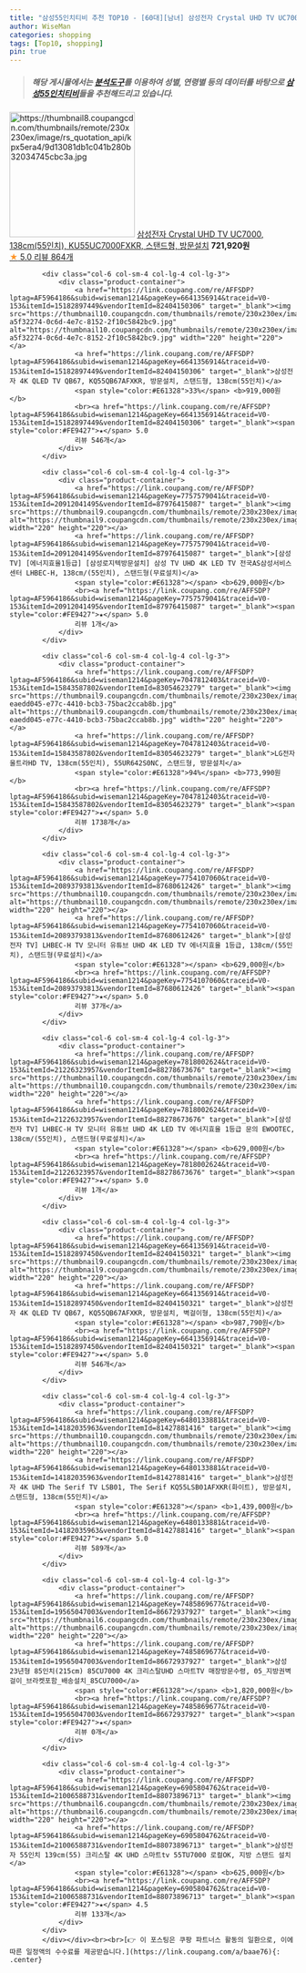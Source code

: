 ```yaml
---
title: "삼성55인치티비 추천 TOP10 - [60대][남녀] 삼성전자 Crystal UHD TV UC7000, 138cm(55인치), KU55UC7000FXKR, 스탠드형, 방문설치"
author: WiseMan
categories: shopping
tags: [Top10, shopping]
pin: true
---
```


> ##### 해당 게시물에서는 [**분석도구**](https://itemscout.io/)를 이용하여 **성별**, **연령별** 등의 데이터를 바탕으로 [**삼성55인치티비**](https://link.coupang.com/a/baae76)들을 추천해드리고 있습니다.
<div class="container"><div class="row">
            <div class="col-6 col-sm-4 col-lg-4 col-lg-3">
                <div class="product-container">
                    <a href="https://link.coupang.com/re/AFFSDP?lptag=AF5964186&subid=wiseman1214&pageKey=7185589836&traceid=V0-153&itemId=18131361440&vendorItemId=85282102197" target="_blank"><img src="https://thumbnail8.coupangcdn.com/thumbnails/remote/230x230ex/image/rs_quotation_api/kpx5era4/9d13081db1c041b280b32034745cbc3a.jpg" alt="https://thumbnail8.coupangcdn.com/thumbnails/remote/230x230ex/image/rs_quotation_api/kpx5era4/9d13081db1c041b280b32034745cbc3a.jpg" width="220" height="220"></a>
                    <a href="https://link.coupang.com/re/AFFSDP?lptag=AF5964186&subid=wiseman1214&pageKey=7185589836&traceid=V0-153&itemId=18131361440&vendorItemId=85282102197" target="_blank">삼성전자 Crystal UHD TV UC7000, 138cm(55인치), KU55UC7000FXKR, 스탠드형, 방문설치</a>
                    <span style="color:#E61328"></span> <b>721,920원</b>
                    <br><a href="https://link.coupang.com/re/AFFSDP?lptag=AF5964186&subid=wiseman1214&pageKey=7185589836&traceid=V0-153&itemId=18131361440&vendorItemId=85282102197" target="_blank"><span style="color:#FE9427">★</span> 5.0
                    리뷰 864개</a>
                </div>
            </div>
            
            <div class="col-6 col-sm-4 col-lg-4 col-lg-3">
                <div class="product-container">
                    <a href="https://link.coupang.com/re/AFFSDP?lptag=AF5964186&subid=wiseman1214&pageKey=6641356914&traceid=V0-153&itemId=15182897449&vendorItemId=82404150306" target="_blank"><img src="https://thumbnail10.coupangcdn.com/thumbnails/remote/230x230ex/image/retail/images/2954995539115916-a5f32274-0c6d-4e7c-8152-2f10c5842bc9.jpg" alt="https://thumbnail10.coupangcdn.com/thumbnails/remote/230x230ex/image/retail/images/2954995539115916-a5f32274-0c6d-4e7c-8152-2f10c5842bc9.jpg" width="220" height="220"></a>
                    <a href="https://link.coupang.com/re/AFFSDP?lptag=AF5964186&subid=wiseman1214&pageKey=6641356914&traceid=V0-153&itemId=15182897449&vendorItemId=82404150306" target="_blank">삼성전자 4K QLED TV QB67, KQ55QB67AFXKR, 방문설치, 스탠드형, 138cm(55인치)</a>
                    <span style="color:#E61328">33%</span> <b>919,000원</b>
                    <br><a href="https://link.coupang.com/re/AFFSDP?lptag=AF5964186&subid=wiseman1214&pageKey=6641356914&traceid=V0-153&itemId=15182897449&vendorItemId=82404150306" target="_blank"><span style="color:#FE9427">★</span> 5.0
                    리뷰 546개</a>
                </div>
            </div>
            
            <div class="col-6 col-sm-4 col-lg-4 col-lg-3">
                <div class="product-container">
                    <a href="https://link.coupang.com/re/AFFSDP?lptag=AF5964186&subid=wiseman1214&pageKey=7757579041&traceid=V0-153&itemId=20912041495&vendorItemId=87976415087" target="_blank"><img src="https://thumbnail9.coupangcdn.com/thumbnails/remote/230x230ex/image/vendor_inventory/5801/a3ea839ac2c3d7a4b914c8345b5d91c1cb019350c24880c88067ecb1a427.jpg" alt="https://thumbnail9.coupangcdn.com/thumbnails/remote/230x230ex/image/vendor_inventory/5801/a3ea839ac2c3d7a4b914c8345b5d91c1cb019350c24880c88067ecb1a427.jpg" width="220" height="220"></a>
                    <a href="https://link.coupang.com/re/AFFSDP?lptag=AF5964186&subid=wiseman1214&pageKey=7757579041&traceid=V0-153&itemId=20912041495&vendorItemId=87976415087" target="_blank">[삼성 TV] [에너지효율1등급] [삼성로지텍방문설치] 삼성 TV UHD 4K LED TV 전국AS삼성서비스센터 LHBEC-H, 138cm/(55인치), 스탠드형(무료설치)</a>
                    <span style="color:#E61328"></span> <b>629,000원</b>
                    <br><a href="https://link.coupang.com/re/AFFSDP?lptag=AF5964186&subid=wiseman1214&pageKey=7757579041&traceid=V0-153&itemId=20912041495&vendorItemId=87976415087" target="_blank"><span style="color:#FE9427">★</span> 5.0
                    리뷰 1개</a>
                </div>
            </div>
            
            <div class="col-6 col-sm-4 col-lg-4 col-lg-3">
                <div class="product-container">
                    <a href="https://link.coupang.com/re/AFFSDP?lptag=AF5964186&subid=wiseman1214&pageKey=7047812403&traceid=V0-153&itemId=15843587802&vendorItemId=83054623279" target="_blank"><img src="https://thumbnail9.coupangcdn.com/thumbnails/remote/230x230ex/image/retail/images/5040478108417053-eaedd045-e77c-4410-bcb3-75bac2ccab8b.jpg" alt="https://thumbnail9.coupangcdn.com/thumbnails/remote/230x230ex/image/retail/images/5040478108417053-eaedd045-e77c-4410-bcb3-75bac2ccab8b.jpg" width="220" height="220"></a>
                    <a href="https://link.coupang.com/re/AFFSDP?lptag=AF5964186&subid=wiseman1214&pageKey=7047812403&traceid=V0-153&itemId=15843587802&vendorItemId=83054623279" target="_blank">LG전자 울트라HD TV, 138cm(55인치), 55UR642S0NC, 스탠드형, 방문설치</a>
                    <span style="color:#E61328">94%</span> <b>773,990원</b>
                    <br><a href="https://link.coupang.com/re/AFFSDP?lptag=AF5964186&subid=wiseman1214&pageKey=7047812403&traceid=V0-153&itemId=15843587802&vendorItemId=83054623279" target="_blank"><span style="color:#FE9427">★</span> 5.0
                    리뷰 1738개</a>
                </div>
            </div>
            
            <div class="col-6 col-sm-4 col-lg-4 col-lg-3">
                <div class="product-container">
                    <a href="https://link.coupang.com/re/AFFSDP?lptag=AF5964186&subid=wiseman1214&pageKey=7754107060&traceid=V0-153&itemId=20893793813&vendorItemId=87680612426" target="_blank"><img src="https://thumbnail10.coupangcdn.com/thumbnails/remote/230x230ex/image/vendor_inventory/5383/0b0c70dbf77d6848328fe8c2bea90774f138a025b10b260490d2c3abc9b6.jpg" alt="https://thumbnail10.coupangcdn.com/thumbnails/remote/230x230ex/image/vendor_inventory/5383/0b0c70dbf77d6848328fe8c2bea90774f138a025b10b260490d2c3abc9b6.jpg" width="220" height="220"></a>
                    <a href="https://link.coupang.com/re/AFFSDP?lptag=AF5964186&subid=wiseman1214&pageKey=7754107060&traceid=V0-153&itemId=20893793813&vendorItemId=87680612426" target="_blank">[삼성전자 TV] LHBEC-H TV 모니터 유튜브 UHD 4K LED TV 에너지효율 1등급, 138cm/(55인치), 스탠드형(무료설치)</a>
                    <span style="color:#E61328"></span> <b>629,000원</b>
                    <br><a href="https://link.coupang.com/re/AFFSDP?lptag=AF5964186&subid=wiseman1214&pageKey=7754107060&traceid=V0-153&itemId=20893793813&vendorItemId=87680612426" target="_blank"><span style="color:#FE9427">★</span> 5.0
                    리뷰 37개</a>
                </div>
            </div>
            
            <div class="col-6 col-sm-4 col-lg-4 col-lg-3">
                <div class="product-container">
                    <a href="https://link.coupang.com/re/AFFSDP?lptag=AF5964186&subid=wiseman1214&pageKey=7818002624&traceid=V0-153&itemId=21226323957&vendorItemId=88278673676" target="_blank"><img src="https://thumbnail10.coupangcdn.com/thumbnails/remote/230x230ex/image/vendor_inventory/f0d4/cadd51bd04b06d4519ead1e9544b01390f83315d2f93f1914cbc1ede3480.jpg" alt="https://thumbnail10.coupangcdn.com/thumbnails/remote/230x230ex/image/vendor_inventory/f0d4/cadd51bd04b06d4519ead1e9544b01390f83315d2f93f1914cbc1ede3480.jpg" width="220" height="220"></a>
                    <a href="https://link.coupang.com/re/AFFSDP?lptag=AF5964186&subid=wiseman1214&pageKey=7818002624&traceid=V0-153&itemId=21226323957&vendorItemId=88278673676" target="_blank">[삼성전자 TV] LHBEC-H TV 모니터 유튜브 UHD 4K LED TV 에너지효율 1등급 문의 EWOOTEC, 138cm/(55인치), 스탠드형(무료설치)</a>
                    <span style="color:#E61328"></span> <b>629,000원</b>
                    <br><a href="https://link.coupang.com/re/AFFSDP?lptag=AF5964186&subid=wiseman1214&pageKey=7818002624&traceid=V0-153&itemId=21226323957&vendorItemId=88278673676" target="_blank"><span style="color:#FE9427">★</span> 5.0
                    리뷰 1개</a>
                </div>
            </div>
            
            <div class="col-6 col-sm-4 col-lg-4 col-lg-3">
                <div class="product-container">
                    <a href="https://link.coupang.com/re/AFFSDP?lptag=AF5964186&subid=wiseman1214&pageKey=6641356914&traceid=V0-153&itemId=15182897450&vendorItemId=82404150321" target="_blank"><img src="https://thumbnail9.coupangcdn.com/thumbnails/remote/230x230ex/image/rs_quotation_api/lzrevasc/de3dce150eaf4ff582a26ccf86e3a97f.jpg" alt="https://thumbnail9.coupangcdn.com/thumbnails/remote/230x230ex/image/rs_quotation_api/lzrevasc/de3dce150eaf4ff582a26ccf86e3a97f.jpg" width="220" height="220"></a>
                    <a href="https://link.coupang.com/re/AFFSDP?lptag=AF5964186&subid=wiseman1214&pageKey=6641356914&traceid=V0-153&itemId=15182897450&vendorItemId=82404150321" target="_blank">삼성전자 4K QLED TV QB67, KQ55QB67AFXKR, 방문설치, 벽걸이형, 138cm(55인치)</a>
                    <span style="color:#E61328"></span> <b>987,790원</b>
                    <br><a href="https://link.coupang.com/re/AFFSDP?lptag=AF5964186&subid=wiseman1214&pageKey=6641356914&traceid=V0-153&itemId=15182897450&vendorItemId=82404150321" target="_blank"><span style="color:#FE9427">★</span> 5.0
                    리뷰 546개</a>
                </div>
            </div>
            
            <div class="col-6 col-sm-4 col-lg-4 col-lg-3">
                <div class="product-container">
                    <a href="https://link.coupang.com/re/AFFSDP?lptag=AF5964186&subid=wiseman1214&pageKey=6480133881&traceid=V0-153&itemId=14182035963&vendorItemId=81427881416" target="_blank"><img src="https://thumbnail10.coupangcdn.com/thumbnails/remote/230x230ex/image/rs_quotation_api/rc1vphw8/fa980570e649400c83f12e99980bb80d.jpg" alt="https://thumbnail10.coupangcdn.com/thumbnails/remote/230x230ex/image/rs_quotation_api/rc1vphw8/fa980570e649400c83f12e99980bb80d.jpg" width="220" height="220"></a>
                    <a href="https://link.coupang.com/re/AFFSDP?lptag=AF5964186&subid=wiseman1214&pageKey=6480133881&traceid=V0-153&itemId=14182035963&vendorItemId=81427881416" target="_blank">삼성전자 4K UHD The Serif TV LSB01, The Serif KQ55LSB01AFXKR(화이트), 방문설치, 스탠드형, 138cm(55인치)</a>
                    <span style="color:#E61328"></span> <b>1,439,000원</b>
                    <br><a href="https://link.coupang.com/re/AFFSDP?lptag=AF5964186&subid=wiseman1214&pageKey=6480133881&traceid=V0-153&itemId=14182035963&vendorItemId=81427881416" target="_blank"><span style="color:#FE9427">★</span> 5.0
                    리뷰 589개</a>
                </div>
            </div>
            
            <div class="col-6 col-sm-4 col-lg-4 col-lg-3">
                <div class="product-container">
                    <a href="https://link.coupang.com/re/AFFSDP?lptag=AF5964186&subid=wiseman1214&pageKey=7485869677&traceid=V0-153&itemId=19565047003&vendorItemId=86672937927" target="_blank"><img src="https://thumbnail6.coupangcdn.com/thumbnails/remote/230x230ex/image/vendor_inventory/d4ef/a1731fc9e150aed3368eb0ae3e4674caeaee88d241d342af6a36d387a2af.jpg" alt="https://thumbnail6.coupangcdn.com/thumbnails/remote/230x230ex/image/vendor_inventory/d4ef/a1731fc9e150aed3368eb0ae3e4674caeaee88d241d342af6a36d387a2af.jpg" width="220" height="220"></a>
                    <a href="https://link.coupang.com/re/AFFSDP?lptag=AF5964186&subid=wiseman1214&pageKey=7485869677&traceid=V0-153&itemId=19565047003&vendorItemId=86672937927" target="_blank">삼성 23년형 85인치(215cm) 85CU7000 4K 크리스탈UHD 스마트TV 매장방문수령, 05_지방권벽걸이_브라켓포함_배송설치_85CU7000</a>
                    <span style="color:#E61328"></span> <b>1,820,000원</b>
                    <br><a href="https://link.coupang.com/re/AFFSDP?lptag=AF5964186&subid=wiseman1214&pageKey=7485869677&traceid=V0-153&itemId=19565047003&vendorItemId=86672937927" target="_blank"><span style="color:#FE9427">★</span> 
                    리뷰 0개</a>
                </div>
            </div>
            
            <div class="col-6 col-sm-4 col-lg-4 col-lg-3">
                <div class="product-container">
                    <a href="https://link.coupang.com/re/AFFSDP?lptag=AF5964186&subid=wiseman1214&pageKey=6905804762&traceid=V0-153&itemId=21006588731&vendorItemId=88073896713" target="_blank"><img src="https://thumbnail6.coupangcdn.com/thumbnails/remote/230x230ex/image/vendor_inventory/ddc9/e9734a42f5fffc7db4eb0bcb3ff36303dc91e95892b9bc5220ab8819e490.png" alt="https://thumbnail6.coupangcdn.com/thumbnails/remote/230x230ex/image/vendor_inventory/ddc9/e9734a42f5fffc7db4eb0bcb3ff36303dc91e95892b9bc5220ab8819e490.png" width="220" height="220"></a>
                    <a href="https://link.coupang.com/re/AFFSDP?lptag=AF5964186&subid=wiseman1214&pageKey=6905804762&traceid=V0-153&itemId=21006588731&vendorItemId=88073896713" target="_blank">삼성전자 55인치 139cm(55) 크리스탈 4K UHD 스마트tv 55TU7000 로컬OK, 지방 스탠드 설치</a>
                    <span style="color:#E61328"></span> <b>625,000원</b>
                    <br><a href="https://link.coupang.com/re/AFFSDP?lptag=AF5964186&subid=wiseman1214&pageKey=6905804762&traceid=V0-153&itemId=21006588731&vendorItemId=88073896713" target="_blank"><span style="color:#FE9427">★</span> 4.5
                    리뷰 133개</a>
                </div>
            </div>
            </div></div><br><br>[👉 이 포스팅은 쿠팡 파트너스 활동의 일환으로, 이에 따른 일정액의 수수료를 제공받습니다.](https://link.coupang.com/a/baae76){: .center}